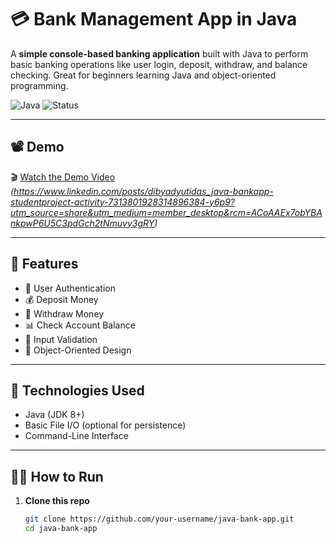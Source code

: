 # 💳 Bank Management App in Java

A **simple console-based banking application** built with Java to perform basic banking operations like user login, deposit, withdraw, and balance checking. Great for beginners learning Java and object-oriented programming.

![Java](https://img.shields.io/badge/Java-ED8B00?style=for-the-badge&logo=java&logoColor=white)
![Status](https://img.shields.io/badge/Status-Active-brightgreen?style=for-the-badge)

---

## 📽️ Demo

🎬 [Watch the Demo Video](#) *(https://www.linkedin.com/posts/dibyadyutidas_java-bankapp-studentproject-activity-7313801928314896384-y6p9?utm_source=share&utm_medium=member_desktop&rcm=ACoAAEx7obYBAnkpwP6U5C3pdGch2tNmuvy3gRY)*

---

## 🚀 Features

- 🔐 User Authentication
- 💰 Deposit Money
- 🏧 Withdraw Money
- 📊 Check Account Balance
- 🚫 Input Validation
- 🧠 Object-Oriented Design

---

## 🧰 Technologies Used

- Java (JDK 8+)
- Basic File I/O (optional for persistence)
- Command-Line Interface

---

## 🧑‍💻 How to Run

1. **Clone this repo**
   ```bash
   git clone https://github.com/your-username/java-bank-app.git
   cd java-bank-app
